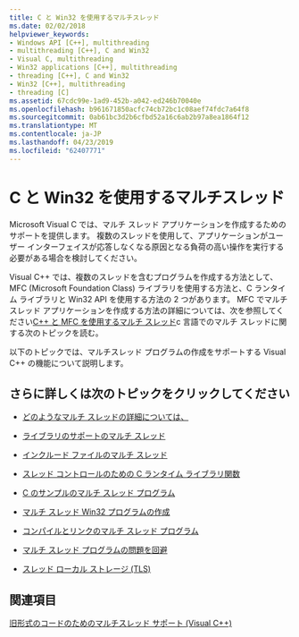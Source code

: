```yaml
---
title: C と Win32 を使用するマルチスレッド
ms.date: 02/02/2018
helpviewer_keywords:
- Windows API [C++], multithreading
- multithreading [C++], C and Win32
- Visual C, multithreading
- Win32 applications [C++], multithreading
- threading [C++], C and Win32
- Win32 [C++], multithreading
- threading [C]
ms.assetid: 67cdc99e-1ad9-452b-a042-ed246b70040e
ms.openlocfilehash: b961671850acfc74cb72bc1c08aef74fdc7a64f8
ms.sourcegitcommit: 0ab61bc3d2b6cfbd52a16c6ab2b97a8ea1864f12
ms.translationtype: MT
ms.contentlocale: ja-JP
ms.lasthandoff: 04/23/2019
ms.locfileid: "62407771"
---
```

# <a name="multithreading-with-c-and-win32"></a>C と Win32 を使用するマルチスレッド

Microsoft Visual C では、マルチ スレッド アプリケーションを作成するためのサポートを提供します。 複数のスレッドを使用して、アプリケーションがユーザー インターフェイスが応答しなくなる原因となる負荷の高い操作を実行する必要がある場合を検討してください。

Visual C++ では、複数のスレッドを含むプログラムを作成する方法として、MFC (Microsoft Foundation Class) ライブラリを使用する方法と、C ランタイム ライブラリと Win32 API を使用する方法の 2 つがあります。 MFC でマルチ スレッド アプリケーションを作成する方法の詳細については、次を参照してください[C++ と MFC を使用するマルチ スレッド](multithreading-with-cpp-and-mfc.md)c 言語でのマルチ スレッドに関する次のトピックを読む。

以下のトピックでは、マルチスレッド プログラムの作成をサポートする Visual C++ の機能について説明します。

## <a name="what-do-you-want-to-know-more-about"></a>さらに詳しくは次のトピックをクリックしてください

- [どのようなマルチ スレッドの詳細については、](multithread-programs.md)

- [ライブラリのサポートのマルチ スレッド](library-support-for-multithreading.md)

- [インクルード ファイルのマルチ スレッド](include-files-for-multithreading.md)

- [スレッド コントロールのための C ランタイム ライブラリ関数](c-run-time-library-functions-for-thread-control.md)

- [C のサンプルのマルチ スレッド プログラム](sample-multithread-c-program.md)

- [マルチ スレッド Win32 プログラムの作成](writing-a-multithreaded-win32-program.md)

- [コンパイルとリンクのマルチ スレッド プログラム](compiling-and-linking-multithread-programs.md)

- [マルチ スレッド プログラムの問題を回避](avoiding-problem-areas-with-multithread-programs.md)

- [スレッド ローカル ストレージ (TLS)](thread-local-storage-tls.md)

## <a name="see-also"></a>関連項目

[旧形式のコードのためのマルチスレッド サポート (Visual C++)](multithreading-support-for-older-code-visual-cpp.md)
